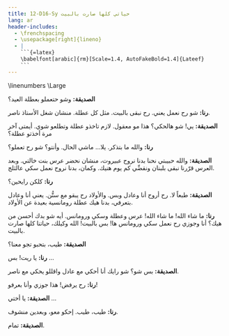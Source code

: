 ```yaml
---
title: 12-D16-Sy حياتي كلها صارت بالبيت
lang: ar
header-includes:
  - \frenchspacing
  - \usepackage[right]{lineno}
  - |
    ```{=latex}
    \babelfont[arabic]{rm}[Scale=1.4, AutoFakeBold=1.4]{Lateef}
    ```
---
```


\linenumbers
\Large

**الصديقة:** وشو حتعملو بعطلة العيد؟

**رنا:** شو رح نعمل يعني. رح نبقى بالبيت. مثل كل عطلة. منشان شغل الأستاذ ناصر.

**الصديقة:** يي! شو هالحكي؟ هذا مو معقول. لازم تاخذو عطلة وتطلعو شوي. أيمتى آخر مرة أخذتو عطلة؟

**رنا:** والله ما بتذكر. يلا... ماشي الحال. وأنتو؟ شو رح تعملو؟

**الصديقة:** والله حبيبتي نحنا بدنا نروح عبيروت، منشان نحضر عرس بنت خالتي. وبعد العرس قرّرنا نبقى بلبنان ونقضِّي كم يوم هنيك. وكمان، بدنا نروح نعمل سكي عالثلج.

**رنا:** كلكن رايحين؟

**الصديقة:** طبعاً لا. رح أروح أنا وعادل وبس. والأولاد رح يبقو مع ستُّن. يعني أنا وعادل بتعرفي، بدنا هيك عطلة رومانسية بعيدة عن الأولاد.

**رنا:** ما شاء الله! ما شاء الله! عرس وعطلة وسكي ورومانس. أيه شو بدك أحسن من هيك؟ أنا وجوزي رح نعمل سكي ورومانس ها! بس بالبيت! الله وكيلك، حياتنا كلها صارت بالبيت.

**الصديقة:** طيب، بتحبو تجو معنا؟

**رنا:** يا ريت! بس ...

**الصديقة:** بس شو؟ شو رايك أنا أحكي مع عادل واقللو يحكي مع ناصر.

**رنا:** رح يرفض! هذا جوزي وأنا بعرفو!

**الصديقة:** يا أختي ...

**رنا:** طيب، طيب. إحكو معو، وبعدين منشوف.

**الصديقة:** تمام.
